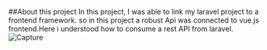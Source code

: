 ##About this project
In this project, I was able to link my laravel project to a frontend framework.
so in this project a robust Api was connected to vue.js frontend.Here i understood how to consume a rest API from laravel.
![Capture](https://user-images.githubusercontent.com/29482541/55283553-f04aab00-535d-11e9-9312-3eb359ab146a.PNG)
